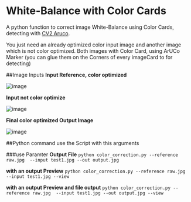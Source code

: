 # White-Balance with Color Cards 
A python function to correct image White-Balance using Color Cards, detecting with [CV2 Aruco](https://docs.opencv.org/4.x/d5/dae/tutorial_aruco_detection.html).


You just need an already optimized color input image and another image which is not color optimized. Both images with Color Card, using ArUCo Marker (you can glue them on the Corners of every imageCard to for detecting)

##Image Inputs
**Input Reference, color optimized**

![image](https://user-images.githubusercontent.com/67874406/187906176-23303477-0dd7-4ef8-ae05-1e36f3e82de7.png)

**Input not color optimize**

![image](https://user-images.githubusercontent.com/67874406/187906327-8a42dcf2-c312-4ce7-b336-6f8d4f310788.png)


**Final color optimized Output Image**

![image](https://user-images.githubusercontent.com/67874406/187906458-244286b9-70c5-4b6f-8f35-bdee9908573a.png)

##Python command
use the Script with this arguments


###use Paramter 
**Output File**
`python color_correction.py --reference raw.jpg  --input test1.jpg --out output.jpg`


**with an output Preview**
`python color_correction.py --reference raw.jpg  --input test1.jpg --view`

**with an output Preview and file output**
`python color_correction.py --reference raw.jpg  --input test1.jpg --out output.jpg --view`

